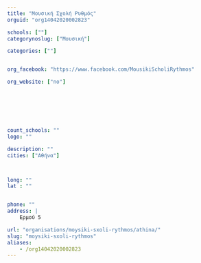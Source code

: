 ```yaml
---
title: "Μουσική Σχολή Ρυθμός"
orguid: "org14042020002823"

schools: [""]
categorynoslug: ["Μουσική"]

categories: [""]


org_facebook: "https://www.facebook.com/MousikiScholiRythmos"

org_website: ["no"]







count_schools: ""
logo: ""

description: ""
cities: ["Αθήνα"]



long: ""
lat : ""


phone: ""
address: |
    Ερμού 5

url: "organisations/moysiki-sxoli-rythmos/athina/"
slug: "moysiki-sxoli-rythmos"
aliases:
    - /org14042020002823
---
```



